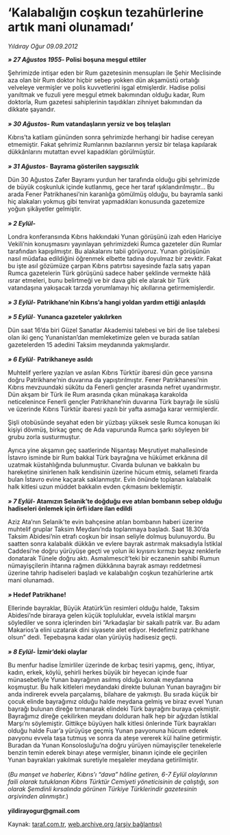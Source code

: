 # ‘Kalabalığın coşkun tezahürlerine artık mani olunamadı’

*Yıldıray Oğur 09.09.2012*

<div class="yazi"><p><b><i>» 27 Ağustos</i></b><b> </b><b><i>1955</i></b><b>- Polisi boşuna meşgul ettiler</b></p>
<p>Şehrimizde intişar eden bir Rum gazetesinin mensupları ile Şehir Meclisinde aza olan bir Rum doktor hiçbir sebep yokken dün akşamüstü ortalığı velveleye vermişler ve polis kuvvetlerini işgal etmişlerdir. Hadise polisi yanıltmak ve fuzuli yere meşgul etmek bakımından olduğu kadar, Rum doktorla, Rum gazetesi sahiplerinin taşıdıkları zihniyet bakımından da dikkate şayandır.<br/><br/><b><i>» 30 Ağustos- </i></b><b>Rum vatandaşların yersiz ve boş telaşları</b><b><i></i></b></p>
<p>Kıbrıs’ta katliam gününden sonra şehrimizde herhangi bir hadise cereyan etmemiştir. Fakat şehrimiz Rumlarının bazılarının yersiz bir telaşa kapılarak dükkânlarını mutattan evvel kapadıkları görülmüştür.<br/><br/><b><i>» 31 Ağustos</i></b><i>- </i><b>Bayrama gösterilen saygısızlık</b><i></i></p>
<p>Dün 30 Ağustos Zafer Bayramı yurdun her tarafında olduğu gibi şehrimizde de büyük coşkunluk içinde kutlanmış, gece her taraf ışıklandırılmıştır... Bu arada Fener Patrikhanesi’nin karanlığa gömülmüş olduğu, bu bayramla sanki hiç alakaları yokmuş gibi tenvirat yapmadıkları konusunda gazetemize yoğun şikâyetler gelmiştir.<br/><br/><b><i>» 2 Eylül-</i></b></p>
<p>Londra konferansında Kıbrıs hakkındaki Yunan görüşünü izah eden Hariciye Vekili’nin konuşmasını yayınlayan şehrimizdeki Rumca gazeteler dün Rumlar tarafından kapışılmıştır. Bu alakalarını tabii görüyoruz. Yunan görüşünün nasıl müdafaa edildiğini öğrenmek elbette tadına doyulmaz bir zevktir. Fakat bu işte asıl gözümüze çarpan Kıbrıs patırtısı sayesinde fazla satış yapan Rumca gazetelerin Türk görüşünü sadece haber şeklinde vermekte hâlâ ısrar etmeleri, bunu belirtmeği ve bir dava gibi ele alarak bir Türk vatandaşına yakışacak tarzda yorumlamayı hiç akıllarına getirmemişlerdir.<br/><br/><b><i>» 3 Eylül- </i></b><b>Patrikhane’nin Kıbrıs’a hangi yoldan yardım ettiği anlaşıldı<br/><br/></b><b><i>» 5 Eylül</i></b><i>- </i><b>Yunanca gazeteler yakılırken</b><i></i></p>
<p>Dün saat 16’da biri Güzel Sanatlar Akademisi talebesi ve biri de lise talebesi olan iki genç Yunanistan’dan memleketimize gelen ve burada satılan gazetelerden 15 adedini Taksim meydanında yakmışlardır.<br/><br/><b><i>» 6 Eylül</i></b><i>- </i><b>Patrikhaneye asıldı</b><i></i></p>
<p>Muhtelif yerlere yazılan ve asılan Kıbrıs Türktür ibaresi dün gece yarısına doğru Patrikhane’nin duvarına da yapıştırılmıştır. Fener Patrikhanesi’nin Kıbrıs mevzuundaki sükûtu da Fenerli gençler arasında nefret uyandırmıştır. Dün akşam bir Türk ile Rum arasında çıkan münakaşa karakolda neticelenince Fenerli gençler Patrikhane’nin duvarına Türk bayrağı ile süslü ve üzerinde Kıbrıs Türktür ibaresi yazılı bir yafta asmağa karar vermişlerdir.</p>
<p>Şişli otobüsünde seyahat eden bir yüzbaşı yüksek sesle Rumca konuşan iki kişiyi dövmüş, birkaç genç de Ada vapurunda Rumca şarkı söyleyen bir grubu zorla susturmuştur. </p>
<p>Ayrıca yine akşamın geç saatlerinde Nişantaşı Meşrutiyet mahallesinde İstavro isminde bir Rum bakkal Türk bayrağına ve hükümet erkânına dil uzatmak küstahlığında bulunmuştur. Civarda bulunan ve bakkalın bu hareketine sinirlenen halk kendisinin üzerine hücum etmiş, selameti firarda bulan İstavro evine kaçarak saklanmıştır. Evin önünde toplanan kalabalık halk kitlesi uzun müddet bakkalın evden çıkmasını beklemiştir.<br/><br/><b><i>» 7 Eylül- </i></b><b>Atamızın Selanik’te doğduğu eve atılan bombanın sebep olduğu hadiseleri önlemek için örfi idare ilan edildi</b><b><i></i></b></p>
<p>Aziz Ata’nın Selanik’te evin bahçesine atılan bombanın haberi üzerine muhtelif gruplar Taksim Meydanı’nda toplanmaya başladı. Saat 18.30’da Taksim Abidesi’nin etrafı coşkun bir insan seliyle dolmuş bulunuyordu. Bu saatten sonra kalabalık dükkân ve evlere bayrak astırmak maksadıyla İstiklal Caddesi’ne doğru yürüyüşe geçti ve yolun iki kıyısını kırmızı beyaz renklerle donatarak Tünele doğru aktı. Asmalımescit’teki bir eczanenin sahibi Rumun nümayişçilerin ihtarına rağmen dükkânına bayrak asmayı reddetmesi üzerine tahrip hadiseleri başladı ve kalabalığın coşkun tezahürlerine artık mani olunamadı.<br/><br/><b><i>» </i></b><b>Hedef Patrikhane!</b></p>
<p>Ellerinde bayraklar, Büyük Atatürk’ün resimleri olduğu halde, Taksim Abidesi’nde biraraya gelen küçük topluluklar, evvela istiklal marşını söylediler ve sonra içlerinden biri “Arkadaşlar bir sakallı patrik var. Bu adam Makarios’a elini uzatarak dini siyasete alet ediyor. Hedefimiz patrikhane olsun” dedi. Tepebaşına kadar olan yürüyüş hadisesiz geçti.<br/><br/><b><i>» 8 Eylül-</i></b><i> </i><b>İzmir’deki olaylar</b><i></i></p>
<p>Bu menfur hadise İzmirliler üzerinde de kırbaç tesiri yapmış, genç, ihtiyar, kadın, erkek, köylü, şehirli herkes büyük bir heyecan içinde fuar münasebetiyle Yunan bayrağının asılmış olduğu konak meydanına koşmuştur. Bu halk kitleleri meydandaki direkte bulunan Yunan bayrağını bir anda indirerek evvela parçalamış, bilahare de yakmıştı. Bu sırada küçük bir çocuk elinde bayrağımız olduğu halde meydana gelmiş ve biraz evvel Yunan bayrağı bulunan direğe tırmanarak elindeki Türk bayrağını buraya çekmiştir. Bayrağımız direğe çekilirken meydanı dolduran halk hep bir ağızdan İstiklal Marşı’nı söylemiştir. Gittikçe büyüyen halk kitlesi önlerinde Türk bayrakları olduğu halde Fuar’a yürüyüşe geçmiş Yunan pavyonuna hücum ederek pavyonu evvela taşa tutmuş ve sonra da ateşe vererek kül haline getirmiştir. Buradan da Yunan Konsolosluğu’na doğru yürüyen nümayişçiler tenekelerle benzin temin ederek binayı ateşe vermişler, binanın içinde ele geçirilen Yunan bayrakları yakılmak suretiyle meşaleler meydana getirilmiştir.<br/><br/>(<i>Bu manşet ve haberler, Kıbrıs’ı “dava” hâline getiren, 6-7 Eylül olaylarının faili olarak tutuklanan Kıbrıs Türktür Cemiyeti yöneticisinin de çalıştığı, son olarak Şemdinli kırsalında görünen Türkiye Türklerindir gazetesinin arşivinden alınmıştır.</i>)<br/><br/><b>yildirayogur@gmail.com</b></p>
</div>

Kaynak: [taraf.com.tr](http://www.taraf.com.tr/yildiray-ogur/makale-kalabaligin-coskun-tezahurlerine-artik-mani.htm), [web.archive.org (arşiv bağlantısı)](http://web.archive.org/web/20130709155415/http://www.taraf.com.tr/yildiray-ogur/makale-kalabaligin-coskun-tezahurlerine-artik-mani.htm)
